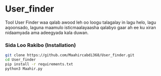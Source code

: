 # User_finder
Tool User Finder waa qalab awood leh oo loogu talagalay in lagu helo, lagu aqoonsado, laguna maamulo isticmaalayaasha qalabyo gaar ah ee ku xiran nidaamyada ama adeegyada kala duwan.
### Sida Loo Rakibo (Installation)

```bash
git clone https://github.com/Maahircabdi368/User_finder.git
cd User_finder
pip install -r requirements.txt
python3 Maahir.py
